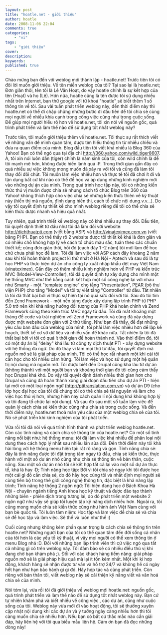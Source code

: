 ```yaml
---
layout: post
title: "hoatle.net - giới thiệu"
author: hoatle
date: 2008-11-06 22:04
comments: true
categories:
    - "vi"
tags:
    - "giới thiệu"
cover:
description:
keywords:
published: true
---
```


Chào mừng bạn đến với weblog mới thành lập - hoatle.net! Trước tiên tôi có đôi lời muốn giới thiệu. Về tên miền weblog của tôi? Tại sao lại là hoatle.net; Đơn giản thôi, tên tôi là Lê Văn Hoạt, do vậy hoatle chính là sự kết hợp của tên (Hoạt) và họ (Lê). Hơn nữa, hoatle cũng là tên được tôi sử dụng nhiều nhất trên Internet, bạn thử google với từ khoá "hoatle" sẽ biết thêm 1 số thông tin về tôi. Sau vài tuần phát triển weblog này, đến thời điểm này thì hoatle.net có thể đi chập chững những bước đi đầu tiên để tôi chia sẻ cùng mọi người về nhiều khía cạnh trong công việc cũng như trong cuộc sống. Để giúp mọi người hiểu rõ hơn về hoatle.net, tôi xin nói về nguồn gốc, quá trình phát triển và làm thế nào để sử dụng tốt nhất weblog này?

<!-- more -->

Trước tiên, tôi muốn giới thiệu thêm về hoatle.net. Tôi thực sự rất thích viết về những vấn đề mình quan tâm, được tìm hiểu thông tin từ nhiều chiều và đưa ra quan điểm của mình. Blog đầu tiên tôi viết khá nhiều là Blog 360 của Yahoo! Bạn có thể ngó qua tại địa chỉ http://360.yahoo.com/wild_tiger8607. À, tôi xin nói luôn dần (tiger) chính là năm sinh của tôi, còn wild chính là để tôi mạnh mẽ hơn, không được hiền lành quá :P. Trong thời gian gần đây có quá nhiều sự việc không mong muốn đã xảy ra với tôi và cũng đã làm tôi thay đổi đôi chút. Tôi muốn làm việc nhiều hơn và thực tế tôi đã chơi ít đi và tận dụng bất cứ khi nào có thể để học và áp dụng những kinh nghiệm mới vào những dự án của mình. Trong quá trình học tập này, tôi có những kiến thức thú vị muốn được chia sẻ nhưng cách tổ chức Blog trên 360 của Yahoo! không thích hợp cho việc chia sẻ những kiến thức thiên về kỹ thuật này (hiển thị mã nguồn, định dạng hiển thị, cách tổ chức nội dung.v.v...). Do vậy tôi quyết định tự thiết kế cho mình weblog riêng để tôi có thể chia sẻ kiến thức được nhanh và hiệu quả nhất.

Tuy nhiên, quá trình thiết kế weblog này có khá nhiều sự thay đổi. Đầu tiên, tôi quyết định thiết từ đầu như tôi đã làm đối với website: http://dichthuatpti.com (viết bằng ASP) và http://vinateximex.com.vn (viết bằng PHP). Bạn có thể thấy rõ 2 website được tôi thiết kế khá là đơn giản và có nhiều chỗ không hợp lý về cách tổ chức màu sắc, tuân theo các chuẩn thiết kế; cũng đơn giản thôi, hồi đó (cách đây 1 -2 năm) tôi mới làm để học chứ chưa phải học để làm. Tôi đã làm việc với ASP cách đây khoảng 2 năm sau khi tôi hoàn thành project kì thứ nhất ở Hà Nội - Aptech và sau đó là tự học PHP và thực hiện dự án cho công ty xuất nhập khẩu dệt may Việt Nam (vinateximex). Gần đây có thêm nhiều kinh nghiệm hơn về PHP và kiến trúc MVC (Model-View-Controller), tôi đã quyết định tự xây dựng cho mình một hệ thống MVC như thế bằng cách kết hợp một số công nghệ lại với nhau như Smarty - một "template engine" cho tầng "Presentation", PEAR (bộ thư viện PHP) cho tầng "Model" và tôi tự viết tầng "Controller" từ đầu. Tất nhiên là tôi đã thất bại bởi vì thực sự hiện tại nó quá sức đối với tôi. Sau đó tôi tìm đến Zend Framework - một nền tảng được xây dựng lập trình PHP từ PHP 5.0 trở nên khi khả năng hướng đối tượng của PHP khá hoàn chỉnh và Zend Framework cũng theo kiến trúc MVC ngay từ đầu. Tôi đã mất khoảng một tháng để code và trải nghiệm với Zend Framework và cũng đã xây dựng được một website đơn giản với 2 thứ tiếng. Như bạn đã thấy, để đạt những yêu cầu ban đầu của weblog của mình, tôi phải làm việc nhiều hơn để lập kế hoạch, thiết kế cơ sở dữ liệu và nhiều vấn đề khác nữa. Tất nhiên là tôi đã thất bại bởi vì tôi có quá ít thời gian để hoàn thành nó. Vào thời điểm đó, tôi có một dự án bị "delay" khá lâu từ công ty dịch thuật PTI - xây dựng website với hệ thống đa ngữ. Do đó thay vì làm mọi thứ từ đầu, tôi quyết định mã nguồn mở sẽ là giải pháp của mình. Tôi có thể học rất nhanh một khi cái tôi cần học cho tôi nhiều cảm hứng. Tôi làm việc và học sử dụng một hệ quản trị nội dung mã nguồn mở. Tôi được biết đến Drupal cũng khá lâu từ dự án (không thành) với một người bạn và khoảng thời gian đó tôi cũng cảm thấy học Drupal khá khó. Do vậy tôi quyết định dành nhiều thời gian hơn cho Drupal và cũng đã hoàn thành xong giai đoạn đầu tiên cho dự án PTI - hiện tại mới có một loại ngôn ngữ (http://ptitranslation.com.vn) và dự án D9 (cho lớp học đại học của tôi để chúng tôi có thể chia sẻ tài nguyên và làm cho việc học thú vị hơn, nhưng hiện nay cách quản lí nội dung khá không hợp lý và tôi đang tổ chức lại nội dung). Và sau đó sau một số tuần làm việc để quản lý cách chia sẻ kiến thức cũng như chia sẻ trong cuộc sống. Và đến thởi điểm này, hoatle.net thoả mãn yêu cầu của một weblog chia sẻ của tôi. Nó sẽ phát triển khi kinh nghiệm của tôi phát triển.

Vừa rồi tôi đã nói về quá trình hình thành và phát triển weblog hoatle.net. Còn các tính năng và cách chia sẻ thông tin của hoatle.net? Có một số tính năng nổi bật như: hệ thống menu: tôi đã làm việc khá nhiều để phân loại nội dung theo cách hợp lý nhất sau nhiều lần sửa đổi. Đến thời điểm này tôi khá hài lòng với hệ thống menu hiện tại: rất rõ ràng và gọn. Tính năng chia sẻ: đây là tính năng được tôi đặt trọng tâm ngay từ đầu, chia sẻ kiến thức, thực hành với một số dư án nhỏ cũng như chia sẻ thông tin về bản thân, cuộc sống. Sau một số dự án nhỏ tôi sẽ kết hợp tất cả lại vào một số dự án thực tế, khá là hay :D; Tính năng học tập: Bởi vì tôi chia sẻ ngay khi tôi được học một cái gì đó cần chia sẻ, do đó hãy học cùng tôi và nhất định mọi người sẽ cùng tiến bộ trong thế giới công nghệ thông tin, đặc biệt là khả năng lập trình; Tính năng hệ thống 2 ngôn ngữ: Tôi hiện đang học ở Bách Khoa Hà Nội - chuyên ngành tiếng Anh khoa học kỹ thuật và được đào tạo thành những biên - phiên dịch trong tương lai, do đó phát triển một website 2 ngôn ngữ như vậy sẽ giúp tôi luyện tập kỹ năng dịch nhiều hơn. Ngoài ra, tôi cũng mong muốn chia sẻ kiến thức cũng như hình ảnh Việt Nam cùng với bạn bè quốc tế. Tôi luôn tâm niệm: Học tập và làm việc để chia sẻ và chia sẻ để học tập và làm việc. Sẽ thế và luôn như thế :)

Cuối cùng nhưng không kém phần quan trọng là cách chia sẻ thông tin trên hoatle.net? Những người bạn của tôi có thể quan tâm đến đời sống cá nhân của tôi hơn là các yếu tố kỹ thuật, vì vậy mọi người có thể xem thông tin ở menu Blog nhá :D. Đối với những bạn lập trình viên thì cứ việc ngó qua tất cả những gì có trên weblog này. Tôi đảm bảo sẽ có nhiều điều thú vị khi đang chờ bạn khám phá ;). Đối với các khách hàng tiềm năng: giải pháp nguồn mở sẽ là giải pháp hiệu quả mà lại ít tốn kém nhất. Một khi kí hơp đồng, khách hàng sẽ nhận được tư vấn và hỗ trợ 24/7 và không hề có ngày hết hạn như hạn bảo hành gì gì đó. Hãy hợp tác và cùng phát triển. Còn riêng với bản thân tôi, viết weblog này sẽ cải thiện kỹ năng viết và văn hoá chia sẻ của mình.

Nói tóm lại, vừa rồi tôi đã giới thiệu về weblog mới hoatle.net: nguồn gốc, quá trình phát triển và làm thế nào để sử dụng tốt nhất weblog này. Bạn cứ tự nhiên khám phá và biết nhiều về công việc , các dự án, cũng như cuộc sống của tôi. Weblog này vừa mới đi vào hoạt động, tôi sẽ thường xuyên cập nhật nội dung khi các dự án và ý tưởng ngày càng nhiều hơn thì tôi càng muốn chia sẻ nhiều hơn. Nếu bạn có bất cứ thắc mắc nào cần giải đáp, hãy liên hệ với tôi qua biểu mẫu liên hệ. Cảm ơn bạn đã đọc những dòng này!
